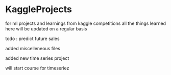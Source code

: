 # KaggleProjects
for ml projects and learnings from kaggle competitions
all the things learned here will be updated on a regular basis

todo : predict future sales 

added miscelleneous files

added new time series project

will start course for timeseriez
